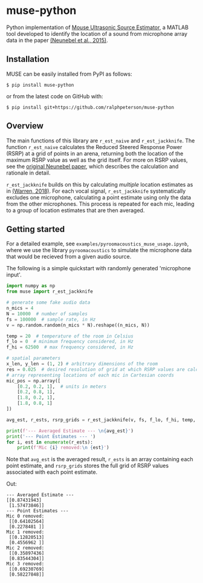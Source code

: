 # muse-python
Python implementation of [Mouse Ultrasonic Source Estimator](https://github.com/JaneliaSciComp/Muse),
a MATLAB tool developed to identify the location of a sound from microphone array data in the paper [(Neunebel et al., 2015)](https://doi.org/10.7554/eLife.06203).

## Installation
MUSE can be easily installed from PyPI as follows:
```
$ pip install muse-python
```
or from the latest code on GitHub with:
```
$ pip install git+https://github.com/ralphpeterson/muse-python
```
## Overview
The main functions of this library are `r_est_naive` and `r_est_jackknife`. The function `r_est_naive` calculates the Reduced Steered Response Power (RSRP) at a grid
of points in an arena, returning both the location of the maximum RSRP value as well as the grid itself.
For more on RSRP values, see the [original Neunebel paper](https://doi.org/10.7554/eLife.06203), which describes the calculation and rationale in detail.

`r_est_jackknife` builds on this by calculating *multiple* location estimates as in [(Warren, 2018)](https://pubmed.ncbi.nlm.nih.gov/29309793).
For each vocal signal, `r_est_jackknife` systematically excludes one microphone, calculating a point estimate using only the data from the other microphones.
This process is repeated for each mic, leading to a group of location estimates that are then averaged.

## Getting started
For a detailed example, see `examples/pyroomacoustics_muse_usage.ipynb`,
where we use the library `pyroomacoustics` to simulate the microphone data that would be
recieved from a given audio source. 

The following is a simple quickstart with randomly generated 'microphone input'.
```python
import numpy as np
from muse import r_est_jackknife

# generate some fake audio data
n_mics = 4
N = 10000  # number of samples
fs = 100000  # sample rate, in Hz
v = np.random.random(n_mics * N).reshape((n_mics, N))

temp = 20  # temperature of the room in Celsius
f_lo = 0  # minimum frequency considered, in Hz
f_hi = 62500  # max frequency considered, in Hz

# spatial parameters
x_len, y_len = (1, 2) # arbitrary dimensions of the room
res = 0.025  # desired resolution of grid at which RSRP values are calculated
# array representing locations of each mic in Cartesian coords
mic_pos = np.array([
    [0.2, 0.2, 1],  # units in meters
    [0.2, 0.8, 1],
    [1.8, 0.2, 1],
    [1.8, 0.8, 1]
])

avg_est, r_ests, rsrp_grids = r_est_jackknife(v, fs, f_lo, f_hi, temp, x_len, y_len, res, mic_pos)

print(f'--- Averaged Estimate --- \n{avg_est}')
print('--- Point Estimates --- ')
for i, est in enumerate(r_ests):
    print(f'Mic {i} removed:\n {est}')
```
Note that `avg_est` is the averaged result, `r_ests` is an array containing each point estimate, and `rsrp_grids` stores the full grid of RSRP values associated with each point estimate.

Out:
```
--- Averaged Estimate --- 
[[0.87431943]
 [1.57473846]]
--- Point Estimates --- 
Mic 0 removed:
 [[0.64102564]
 [0.2278481 ]]
Mic 1 removed:
 [[0.12820513]
 [0.4556962 ]]
Mic 2 removed:
 [[0.35897436]
 [0.83544304]]
Mic 3 removed:
 [[0.69230769]
 [0.58227848]]
```
